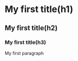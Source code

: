 <!DOCTYPE html>
<html>
<head>
<meta charset="utf-8">
<title>CJ_blog</title>
</head>
<body>

<h1>My first title(h1)</h1>
<h2>My first title(h2)</h2>
<h3>My first title(h3)</h3>

<p>My first paragraph</p>

</body>
</html>